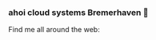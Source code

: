 ### ahoi cloud systems Bremerhaven 👋
Find me all around the web:
<!--
**ElwinEhlers/ElwinEhlers** is a ✨ _special_ ✨ repository because its `README.md` (this file) appears on your GitHub profile.

Find me all around the web:
<a href>https://www.instagram.com/elwinehlers/?hl=de>Istagram</a>
<a href>google-site-verification: googlec0ad11946603deed.html></a>

- 🔭 I’m currently working on my Homelab
- 🌱 I’m currently learning ssh and pfsense

-->
